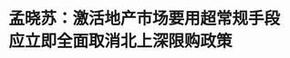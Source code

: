 <!DOCTYPE html>
<html lang="zh-CN">

<head>
    
<title>孟晓苏：激活地产市场要用超常规手段 应立即全面取消北上深限购政策_腾讯新闻</title>
<meta name="keywords" content="房市,孟晓苏,房地产市场,限购政策,北上深,楼市透视镜,限购,保障房">
<meta name="description" content="腾讯房产《楼市透视镜》特约作者｜袁小丽      编辑｜刘鹏      作为上下游产业链最长、容纳就业人数最多的房地产行业，被视作促进内需、提振消费的最大抓手之一。      从最新数据来看，3月份....">
<meta name="author" content="腾讯网">
<meta name="copyright" content="Copyright 1998 - 2025 Tencent. All Rights Reserved">
<meta property="og:type" content="news" />

<meta property="og:title" content="孟晓苏：激活地产市场要用超常规手段 应立即全面取消北上深限购政策_腾讯新闻" />
<meta property="og:description" content="腾讯房产《楼市透视镜》特约作者｜袁小丽      编辑｜刘鹏      作为上下游产业链最长、容纳就业人数最多的房地产行业，被视作促进内需、提振消费的最大抓手之一。      从最新数据来看，3月份...." />
<meta property="og:url" content="https://news.qq.com/rain/a/20250519A01UTE00" />
<meta property="og:image" content="https://inews.gtimg.com/om_ls/OZw9hQ5Hgq9EDjRGB4b-yV31a7X2FM-nGrAOKfx5aYDpcAA_640330/0" />
<meta property="article:author" content="腾讯房产" />
<meta property="article:published_time" content="2025-05-19 08:12:14" />
<meta property="category" content="house" />

<meta name="baidu-site-verification" content="jJeIJ5X7pP" />
    <meta charset="utf-8" />
<meta http-equiv="X-UA-Compatible" content="IE=Edge" />
<meta name="viewport" content="width=device-width, initial-scale=1, shrink-to-fit=no" />
<link rel="dns-prefetch" href="mat1.gtimg.com">
<link rel="dns-prefetch" href="i.news.qq.com">
<link rel="shortcut icon" href="https://mat1.gtimg.com/qqcdn/qqindex2021/favicon.ico">
<script nomodule="true" src="https://mat1.gtimg.com/qqcdn/qqindex2021/common-static/20240515201444/core3-37-1.min.js"></script>
<script>
  try {
    if (!window.IntersectionObserver) {
      var observerScript = document.createElement('script');
      observerScript.src = "https://mat1.gtimg.com/qqcdn/qqindex2021/common-static/20241024141058/intersection-observer-polyfill.js";
      document.head.appendChild(observerScript);
    }
  } catch (error) {}
</script>

<script>
  try {
    if (!Element.prototype.scrollTo) {
      var scrollScript = document.createElement('script');
      scrollScript.src = "https://mat1.gtimg.com/qqcdn/qqindex2021/common-static/20241025153001/scroll-behavior-polyfill.js";
      document.head.appendChild(scrollScript);
    }
  } catch (error) {}
</script>
<script>
  try {
    if ('scrollRestoration' in window.history) {
      window.history.scrollRestoration = 'manual';
    }
    window.isPcClient = Boolean(window.electron) && (
      window.navigator.userAgent.indexOf('pc-client') > 0 ||
      window.navigator.userAgent.indexOf('TencentNews') > 0
    );
  } catch {}
</script>
<script>
  try {
    if (window.isPcClient) {
      var bodyStyle = document.createElement('style');
      bodyStyle.innerText = 'body{ zoom: 0.95 }';
      document.head.appendChild(bodyStyle);
    }
  } catch {}
</script>
<script>
  window.DATA = {"url":"https://view.inews.qq.com/a/20250519A01UTE00","article_id":"20250519A01UTE00","article_type":"0","title":"孟晓苏：激活地产市场要用超常规手段 应立即全面取消北上深限购政策","desc":"腾讯房产《楼市透视镜》特约作者｜袁小丽      编辑｜刘鹏      作为上下游产业链最长、容纳就业人数最多的房地产行业，被视作促进内需、提振消费的最大抓手之一。      从最新数据来看，3月份....","iNewsRecommendLevel":1,"abstract":"腾讯房产《楼市透视镜》特约作者｜袁小丽      编辑｜刘鹏      作为上下游产业链最长、容纳就业人数最多的房地产行业，被视作促进内需、提振消费的最大抓手之一。      从最新数据来看，3月份....","catalog1":"house","ad_channel_sign":"house","introduction":"","media":"腾讯房产","media_id":"5724968","pubtime":"2025-05-19 08:12:14","comment_id":"8412890057","political":0,"cmsId":"20250519A01UTE00","cms_id":"20250519A01UTE00","closeAllAd":0,"closeAllFavorite":false,"originContent":{"directory":{"ai_list":null,"enable":2,"list":null},"text":"\u003cdiv class=\"rich_media_content\"\u003e\u003cp style=\"line-height: 1.6\"\u003e\u003cstrong\u003e腾讯房产《楼市透视镜》特约作者｜袁小丽\u003cbr/\u003e编辑｜刘鹏\u003c/strong\u003e\u003c/p\u003e\u003cp style=\"line-height: 1.6\"\u003e作为上下游产业链最长、容纳就业人数最多的房地产行业，被视作促进内需、提振消费的最大抓手之一。\u003c/p\u003e\u003cp style=\"line-height: 1.6\"\u003e从最新数据来看，3月份房地产市场虽有局部调整迹象，但整体仍在低谷徘徊。全国商品房销售面积与销售额的跌幅虽有所收窄，却依旧未能摆脱下行通道。房价方面，尽管房价上涨城市有所增加，但大部分城市房价仍在持续探底，不同城市房价分化加剧。\u003c/p\u003e\u003cp style=\"line-height: 1.6\"\u003e在此背景下，房地产市场未来走向何方？又该如何破局？房价未来走势如何？普通家庭又该如何应对房价下跌带来的资产缩水问题？围绕这一系列话题，原国家房改课题组组长、中房集团原董事长孟晓苏近期在腾讯房产《楼市透视镜》栏目对话时指出，\u003cstrong\u003e房地产目前尚未完全回暖，要激活房地产市场，需要使用超常规手段：首先应立即全面取消北上深限购政策，其次应大规模建设保障房，填补市场缺口，盘活市场有效需求。\u003c/strong\u003e\u003c/p\u003e\u003cp style=\"line-height: 1.6\"\u003e谈及未来房价走势，孟晓苏表示，我国\u003cstrong\u003e房地产行业仍存在巨大发展潜力与空间，虽然近期房价呈现下跌态势，但从全球范围和长期视角来看，房价总体呈现上涨趋势。\u003c/strong\u003e\u003c/p\u003e\u003cp style=\"line-height: 1.6\"\u003e孟晓苏是中国房地产市场化改革的核心推动者与实践者，作为原国家房改课题组组长主导设计了1998年住房商品化改革方案，提出“住房是经济新增长点”理论并推动房地产成为国民经济支柱产业，是“保障房+商品房”双轨制理论的首倡者，被媒体誉为“中国房地产之父”。他提出通过十年建设1亿保障房填补刚性住房缺口，主张优先收购低价商办房改造为保障房破解高空置率与住房短缺并存的困局。他反对用限购限贷等行政干预楼市，呼吁北上深应全面取消限购性政策，基于美日经验提出中国房地产仍处于发展早期，短期房价承压但长期看涨。\u003c/p\u003e\u003cp style=\"line-height: 1.6\"\u003e\u003c!--IMG_0--\u003e\u003cbr/\u003e\u003cbr/\u003e以下是孟晓苏与腾讯房产《楼市透视镜》栏目对话详细内容：\u003cbr/\u003e\u003cbr/\u003e\u003cstrong\u003e谈房地产市场现状：\u003c/strong\u003e\u003c/p\u003e\u003cp style=\"line-height: 1.6\"\u003e\u003cstrong\u003e2025年一季度数据显示，房地产市场各项指标延续下滑，房价下跌导致居民资产严重受损，居民为避险增加储蓄减少消费，同时，房地产行业低迷也引发广泛就业危机。\u003c/strong\u003e\u003c/p\u003e\u003cp style=\"line-height: 1.6\"\u003e\u003cstrong\u003e孟晓苏：\u003c/strong\u003e从2025年1-3月份的数据来看，房地产市场仍未回暖，各项指标延续下滑态势。开发投资同比下降了9.9%，在连续下滑基础上进一步走低；商品房销售额与销售面积虽降幅收窄，但这是在过去3年深度下跌后持续下行。值得关注的是，跌幅收窄虽释放微弱积极信号，但下行趋势仍未扭转。\u003c/p\u003e\u003cp style=\"line-height: 1.6\"\u003e更令人担忧的是房价的剧烈波动。当前房价较峰值已下跌30%，这直接导致老百姓房屋资产大幅缩水。按照房屋的总价值量估算，全国房产总价值蒸发高达120万亿元，这一数字相当于我国前几年一年GDP总量。对比2008年美国次贷危机，彼时美国房产蒸发价值约11万亿美元，而我国当前房产缩水规模按汇率折算达16.5万亿美元，超出美国当年水平50%。 \u003c/p\u003e\u003cp style=\"line-height: 1.6\"\u003e房产价值的剧烈缩水，显著影响了老百姓的消费预期与行为。为规避家庭资产风险，老百姓选择将大量资金存入银行，过去3年居民存款累计增加48.8万亿元。然而，120万亿元的房产缩水规模，相当于存款增量的2.5倍，这也导致老百姓普遍感到 “越存钱越缺钱”—— 即便存款增加，家庭总资产仍因房产贬值而缩水。 \u003c/p\u003e\u003cp style=\"line-height: 1.6\"\u003e房地产行业的低迷还引发了广泛的就业危机。作为国民经济支柱产业，房地产与建筑业直接关联180余个上下游产业，涵盖建筑施工、建材生产、家居家电及服务业等领域，吸纳了大量蓝领就业群体。随着项目缩减、工地停工，众多建筑公司裁撤项目部，大量农民工首当其冲面临失业困境，整个产业链上的从业者均受到冲击。 \u003c/p\u003e\u003cp style=\"line-height: 1.6\"\u003e曾有观点认为房价下降将惠及低收入群体，但现实情况恰恰相反。当前，低收入群体不仅未因房价下跌而获得购房机会，反而因行业萎缩失去收入来源；已购房群体则面临按揭还款压力，\u003c!--SECURE_LINK_BEGIN_0--\u003e法拍房\u003c!--SECURE_LINK_END_0--\u003e数量持续攀升，若不及时遏制，将严重损害数百万家庭的切身利益。\u003c/p\u003e\u003cp style=\"line-height: 1.6\"\u003e\u003cstrong\u003e谈用如何激活房地产市场：\u003c/strong\u003e\u003c/p\u003e\u003cp style=\"line-height: 1.6\"\u003e\u003cstrong\u003e应立即全面取消北上深限购政策，大规模建设保障房，填补市场缺口\u003c/strong\u003e\u003c/p\u003e\u003cp style=\"line-height: 1.6\"\u003e\u003cstrong\u003e孟晓苏：\u003c/strong\u003e美国经济崛起的经验表明，内需驱动才是大国发展的核心动能。而中国作为14.1亿人口大国，消费能力仅为美国的37%，储蓄率高达45%，即挣100元，45元就被存了起来，尤其在楼市持续下行、居民对未来预期悲观的形势下，消费意愿进一步抑制。\u003c/p\u003e\u003cp style=\"line-height: 1.6\"\u003e这种情况下，不启动房地产是不行的。早在2020年，中央就提出构建以国内大循环为主体、国内国际双循环相互促进的新发展格局，但2021年后房地产调控政策转向，提出了房地产是“灰犀牛”，提出了加快加大限购和限贷的力度，甚至提出了“三条红线”，对那些开发贷款多的企业进行“上楼撤梯”，叠加过去一段时间忽视房屋的金融价值、很多专家呼吁房价要下降等舆论压力，导致房地产业陷入低迷。\u003c/p\u003e\u003cp style=\"line-height: 1.6\"\u003e回顾政策路径，自2020年提出构建新发展格局、强化内循环战略以来，后续部分房地产调控政策却意外形成内循环发展的阻碍。在当前外需面临美国贸易施压、内需消费动能不足的双重压力下，亟需系统性梳理政策得失，把握政策调整的关键窗口期。\u003c/p\u003e\u003cp style=\"line-height: 1.6\"\u003e从发展历程看，中国凭借 \u0026#34;出口 + 内需\u0026#34; 模式跃升为世界第二大经济体，成为世界第一制造大国。面向未来迈向全球经济首位的目标，不能只靠出口，更需要通过内需，加快形成发展新格局，通过释放国内市场潜力，形成国内国际双循环相互促进的良性发展态势 。\u003c/p\u003e\u003cp style=\"line-height: 1.6\"\u003e\u003cstrong\u003e首先，北上深需要彻底取消限购，这是一个小的方向。\u003c/strong\u003e尽管现在大部分城市的限购性政策已经取消，但是还有三个“堡垒”北上深，还在固守，其背后存在人口总量控制的顾虑。我认为这个问题不用担心，从人口流动的本质规律分析，城市住房市场的供需变动遵循动态平衡原则：如果有一个新家庭买房入住，必然有另一个原有家庭卖房走人，进进出出，人数总量是恒定的。如果进来买房的这个新家庭是第二套房或第三套房，他们可能不住在这儿，这样还会减少这个城市的城区人口。\u003c/p\u003e\u003cp style=\"line-height: 1.6\"\u003e限购和限售政策应当用于保障房领域——通过明确申购资格标准，设置交易限制年限，确保保障性住房资源真正服务于住房困难群体。同时，政府需强化保障房后续管理投入，不能让低收入群体承担太多的物业费和社会服务成本，凸显保障房体系的社会福利属性。从政策逻辑看，保障房建设与管理应遵循计划经济为主导的模式，而过往因保障房体系建设滞后，误将保障性住房政策用于整个商品房，才出现了限售、限购、限贷等限制性措施。\u003c/p\u003e\u003cp style=\"line-height: 1.6\"\u003e第二，\u003cstrong\u003e在房地产市场结构性矛盾的化解中，需厘清存量房积压与新开工锐减的主次关系。\u003c/strong\u003e统计局数据显示，2025年3月全国待售商品房面积为7.9亿平方米，其中住宅是4.2亿平方米，另外3.7亿平方米是商业办公楼。从市场健康运行的角度看，5亿左右平方米的存量商品房是合理的，如同超市货架上的商品储备，保障消费者的选择空间与现房销售需求。当前待售面积超出合理库存2.9亿平方米，约290万套房，且其中还包括了商办房屋。相较于2015年楼市去库存时期的7.2亿平方米总量（住宅面积是4.5亿平方米），虽面积有所增加，但住宅存量实际减少3000万平方米。2015年中央启动去库存，仅用一年时间就完成了目标，可见当前存量问题通过保障房归集政策，完全具备快速化解的可行性。\u003c!--MID_AD_0--\u003e\u003c!--EOP_0--\u003e\u003c/p\u003e\u003c!--MID_ARTICLE_AD_0--\u003e\u003c!--PARAGRAPH_0--\u003e\u003cp style=\"line-height: 1.6\"\u003e相较于存量压力，房地产行业更严峻的挑战在于投资与新开工规模的断崖式下滑。统计局数据显示，当前房地产投资较2021年减少5万亿元，新房开工面积从峰值22亿平方米骤降至7.4亿平方米，降幅高达15亿平方米，直接导致建筑施工等相关行业大量劳动力失业。在此背景下，机械推进 “保交楼” 可能加剧库存积压，需结合市场实际需求灵活施策。\u003c/p\u003e\u003cp style=\"line-height: 1.6\"\u003e\u003cstrong\u003e破局的关键在于激活保障房建设。\u003c/strong\u003e中央已连续三年强调加快保障性住房建设，这一战略部署精准对接了3亿城市常住人口（含新市民及留守儿童）的住房刚需。若将1亿套保障房建设目标分解至 “十五五”“十六五” 十年实施，每年需完成1000万套建设任务，对应5万亿元投资与12亿平方米新开工面积，恰好能填补当前房地产投资缺口，并有效带动上下游180余个产业发展。保障房建设成本仅为大城市商品房的1/3，配合金融支持政策，既能解决低收入群体住房难题，又能盘活房地产市场的有效需求。\u003c/p\u003e\u003cp style=\"line-height: 1.6\"\u003e在资金投向选择上，对比收购存量商品房与新建保障房两种路径，后者具备显著优势。商品房因包含高地价因素，收购成本是保障房建设的3-4 倍，且无法形成产业带动效应；而新建保障房不仅能直接创造就业岗位、促进经济循环，还能增加税收收入，实现 “稳增长、惠民生” 的多重政策目标。因此，政府资源应聚焦保障房建设，将有限财政资金用于解决中低收入群体住房困难，而非用于收购市场存量商品房。\u003c/p\u003e\u003cp style=\"line-height: 1.6\"\u003e长远来看，十年内将保障房占比从不足15%提升至25%，既能优化住房供应结构，也为后续城市更新奠定坚实基础。\u003c/p\u003e\u003cp style=\"line-height: 1.6\"\u003e\u003cstrong\u003e谈保障房建设的实施路径：\u003c/strong\u003e\u003c/p\u003e\u003cp style=\"line-height: 1.6\"\u003e\u003cstrong\u003e一是通过土地划拨免除土地出让金和基础设施费用，新建配售型保障房；二是优先改造存量闲置商办房为保障房\u003c/strong\u003e\u003c/p\u003e\u003cp style=\"line-height: 1.6\"\u003e\u003cstrong\u003e孟晓苏：\u003c/strong\u003e国务院相关文件已明确保障房定价机制：通过土地划拨免除出让金，并由政府承担城市基础设施建设费用，成本仅保留拆迁及建筑相关支出。经测算，大城市保障房售价约为同地段商品房的1/3，中等城市不超过1/2，形成显著价格优势。\u003c/p\u003e\u003cp style=\"line-height: 1.6\"\u003e尽管如此，对于新市民及年轻群体而言，他们真要购买保障房，也需要倾其全部身家，掏空“6个钱包”，还需要通过银行贷款，当几年房奴。但几年之后，当保障房可以进入市场交易时，相较于商品房，它就具备了两倍的潜在增值空间，这一经济激励将显著提升其市场吸引力。\u003c/p\u003e\u003cp style=\"line-height: 1.6\"\u003e还有“以租代购”模式，“以租代购” 可借鉴房改历史经验，将承租人已支付租金折抵购房款，既符合公平原则，也契合政府保障民生的职能定位。在此过程中，需发挥银行低息贷款支持，并通过资产证券化（REITs）拓宽融资渠道。目前 REITs 在保障房领域的应用规模尚小，亟待进一步发展。\u003c/p\u003e\u003cp style=\"line-height: 1.6\"\u003e所以，相较于租赁型保障房对地方财政的长期压力，配售型保障房凭借预售回款、税收返还等机制，资金周转效率更高。政府若能以土地及少量财政资金为杠杆，撬动银行信贷及社会资本，即可实现保障房建设的良性循环。\u003c/p\u003e\u003cp style=\"line-height: 1.6\"\u003e以每年5万亿元保障房投资规模为例，中央财政只需投入5000亿元，地方政府配套再投入5000亿，可以是土地，这就是1万亿，再通过银行贷4万亿，可形成完整的资金链条。这一模式曾由国有企业中房集团成功实践，在全国230多个大中城市推动住房建设，占全国总量的20%。当前商品房市场遇冷，地方政府应转变思路，将闲置土地用于保障房建设，既能盘活资源、增加税收，更能切实履行服务群众的职责。\u003c/p\u003e\u003cp style=\"line-height: 1.6\"\u003e如果按照此路径实施建设保障房，资金是不缺的。近期有专家提出用10万亿拉动中国经济，我觉得此观点是有道理的。当前我国经济总量已达130余万亿元，10万亿元的投资计划具备合理性与可行性。相较于还款周期漫长、债务压力巨大的传统基建项目，保障房建设作为“民生基础设施”，兼具社会效益与经济效益：既能优化住房供应结构，将保障房占比从不足15%逐步提升至合理水平，又能平衡不同收入群体的利益诉求，获得社会各界广泛认同。从社会发展的视角看，为低收入群体提供保障性住房，本质上是现代文明中公共产品供给的重要体现，应将保障房建设纳入国民经济发展的核心战略，作为拉动内需、改善民生的关键抓手。\u003c!--MID_AD_1--\u003e\u003c!--EOP_1--\u003e\u003c/p\u003e\u003c!--MID_ARTICLE_AD_1--\u003e\u003c!--PARAGRAPH_1--\u003e\u003cp style=\"line-height: 1.6\"\u003e除了新建保障房，还有将商品房收储转为保障房，但该政策实践具有双面性，关键在于精准施策。当前7.9亿平方米的待售商品房中，近4亿平方米为商办用房，商办房不含高地价，具备显著的改造潜力。以北京、上海等一线城市为例，商办用地价格仅为商品住宅用地的1/3，房价水平同样较低 —— 北京房价高位时，商品住宅均价达6万元/平方米，而商办房均价仅约2万元/平方米。因此，在落实中央关于收购商品房转为保障房的政策时，应避免将目光局限于商品住宅，商办房也是商品房，收购商办房改造成保障性住房是可行的。\u003c/p\u003e\u003cp style=\"line-height: 1.6\"\u003e以北京为例，当前北京大街上，包括郊区也有很多商业楼、写字楼这种商办房，为“商改住”提供了现实基础。商办房改住宅好不好改？太好改了，现在全世界都在改，著名的纽约特朗普大厦，就是当年的商改住宅。“商改住”的房子本身价格低，如果再当做住房卖给普通家庭，不仅能以较低成本满足普通家庭的住房需求，还可有效盘活存量资产。但是商办楼产权是40年，若是通过“商改住”作为保障房出售时，那就需要政府将其产权年限提高到70年。\u003c/p\u003e\u003cp style=\"line-height: 1.6\"\u003e当下特别要警惕一些专家提出的“压价收购商品房”主张。此类观点试图以低于市场公允价值的收购策略，拉低整个社会的房价预期，其本质是通过边际效应理论来压抑现在已经很低迷的房价。这种做法不仅将直接导致存量房产持有者资产价值持续缩水，更可能在市场信心本就脆弱的背景下，进一步打压房价，对于中央提出的“稳房价、稳预期”和房地产“止跌回稳”将是很大的打压，妨碍了整个房地产市场止跌回稳的战略目标。\u003c/p\u003e\u003cp style=\"line-height: 1.6\"\u003e\u003cstrong\u003e谈房地产未来发展空间：\u003c/strong\u003e\u003c/p\u003e\u003cp style=\"line-height: 1.6\"\u003e\u003cstrong\u003e从住宅发展现状与国际经验对比来看，中国房地产行业仍存在巨大发展潜力与空间\u003c/strong\u003e\u003c/p\u003e\u003cp style=\"line-height: 1.6\"\u003e\u003cstrong\u003e\u003c!--SECURE_LINK_BEGIN_1--\u003e孟晓苏\u003c!--SECURE_LINK_END_1--\u003e：其一，城镇户籍居民住宅质量存在提升空间\u003c/strong\u003e。根据主管部门数据，当前我国城镇居民人均住宅建筑面积为41.8平方米，但该数据包含公摊面积，若换算为使用面积，实际人均不足30平方米。这与欧洲国家普遍采用使用面积计算的标准相比，存在显著差距，反映出我国住宅在居住空间的实际利用效率上仍有提升余地。\u003c/p\u003e\u003cp style=\"line-height: 1.6\"\u003e\u003cstrong\u003e其二，新市民群体住房需求亟待释放\u003c/strong\u003e。大量新市民在就业城市仍面临住房短缺问题，多以租房或借住等不稳定方式解决居住需求，这一庞大群体的刚性住房需求尚未得到有效满足，构成房地产市场的潜在增长空间。\u003c/p\u003e\u003cp style=\"line-height: 1.6\"\u003e\u003cstrong\u003e其三，与国际成熟市场相比，我国房地产业发展周期仍处于早期阶段\u003c/strong\u003e。美国房地产历经249年发展，在2008年次贷危机后于2012年重启增长，至今已保持13年的繁荣态势。尽管其新房增量有限，主要依托存量房交易及拆旧建新等衍生活动，仍稳居美国第二大产业。日本房地产虽经历30年低迷期，但自7年前复苏以来，房价年均涨幅达5%，有力带动经济增长，日经指数屡创新高，提振国民经济信心。这些案例表明，房地产业在成熟经济体中仍具备强劲的经济拉动能力与持续发展韧性。\u003c/p\u003e\u003cp style=\"line-height: 1.6\"\u003e马克思与恩格斯曾指出，衣食住行作为人类生存的基本需求，是开展一切社会经济活动的前提。基于此，无论是当前我国保障房建设缺口带来的现实需求，还是从长远发展视角看，未来数百年间，房地产业都将持续通过存量更新、居住品质升级等方式，成为拉动中国经济增长的重要引擎，展现出与发达国家相似的产业生命力与经济支撑作用。\u003c/p\u003e\u003cp style=\"line-height: 1.6\"\u003e\u003cstrong\u003e谈对目前房地产市场的担忧：\u003c/strong\u003e\u003c/p\u003e\u003cp style=\"line-height: 1.6\"\u003e\u003cstrong\u003e一是需警惕法拍房激增对房价形成冲击；二是地方政府需纠正政策执行偏差\u003c/strong\u003e\u003c/p\u003e\u003cp style=\"line-height: 1.6\"\u003e\u003cstrong\u003e孟晓苏\u003c/strong\u003e：当前房地产市场数据让人担忧：房地产行业低迷已持续3年多，今年1-3月仍未见起色，房价更是经历连续两年深度下降且跌势未止。根据最新数据，今年开年以来，各城市房价又进一步下探，实际跌幅或远超此前预估的30%，居民房产资产缩水规模极有可能突破120万亿元。尽管部分媒体与专家对市场企稳迹象持乐观态度，但客观而言，实现“稳房价、稳预期”的目标依然任重道远。\u003c/p\u003e\u003cp style=\"line-height: 1.6\"\u003e在阻碍市场止跌回稳的因素中，两类机构性行为值得高度警惕。\u003c/p\u003e\u003cp style=\"line-height: 1.6\"\u003e其一，法拍房激增对房价形成强烈冲击，法拍房拉低了二手房价格，又影响到了一手房。有一段时间，受经济下行影响，大量购房者因失业等原因丧失还款能力，银行加速处置抵押物、法院强制执行，导致法拍房数量短期内大幅攀升。法拍房起拍价通常为市场价的70%，实际成交价更是普遍腰斩，这种超低价交易通过 \u0026#34;边际价格理论\u0026#34; 产生连锁反应 —— 单个法拍房成交价直接对周边300米范围内房价形成打压，若区域内法拍房占比超过15%，周边区域的房价都需要重新评估。尽管近期相关部门已采取措施遏制法拍房快速增长，但尚未从根源上解决其对市场价格体系的破坏性影响。\u003c/p\u003e\u003cp style=\"line-height: 1.6\"\u003e另一个让我担心的问题是地方政府对财政资金收购商品房的政策执行存在偏差。若财政资金用于收购商办用房改造为保障房，符合政策初衷；但部分地区将目标瞄准商品住宅，甚至采取压价收购策略（如以市场价60%强制收购），导致市场交易陷入僵局。央行原计划提供的3000亿元再贷款支持，到现在使用不足300亿元，折射出这种行政干预与市场价值的严重背离。一旦此类低价收购行为形成示范效应，将通过 \u0026#34;边际价格\u0026#34; 机制进一步拉低周边房价，其破坏力远超银行主导的法拍房交易。相比之下，财政资金应更多引导社会资本参与收储，避免直接干预市场定价，防止因政策执行失当加剧市场波动。\u003c!--MID_AD_2--\u003e\u003c!--EOP_2--\u003e\u003c/p\u003e\u003c!--MID_ARTICLE_AD_2--\u003e\u003c!--PARAGRAPH_2--\u003e\u003cp style=\"line-height: 1.6\"\u003e\u003cstrong\u003e谈建设好房子：\u003c/strong\u003e\u003c/p\u003e\u003cp style=\"line-height: 1.6\"\u003e\u003cstrong\u003e全力打造 “好房子”，保障房建设不容忽视\u003c/strong\u003e\u003c/p\u003e\u003cp style=\"line-height: 1.6\"\u003e\u003cstrong\u003e孟晓苏：\u003c/strong\u003e我国对于住房品质的要求和规定，早在二三十年前就做了。此次住建部发布的这套新标准，我觉得很受鼓舞，其在原来标准基础上又提高了标准：不仅提高了层高，对隔音性能要求更严了，还围绕智能化、安全性、适用性以及绿色节能等方面构建了完整的规范体系。这一演进充分体现了社会需求的升级与行业发展的进步，契合了满足人民群众日益增长的美好生活需要这一核心目标，也标志着我国住房建设迈向更高质量发展阶段。\u003c/p\u003e\u003cp style=\"line-height: 1.6\"\u003e回顾上世纪八九十年代的保障房建设，彼时提出的 \u0026#34;价格不高，质量高；面积不大，功能全\u0026#34; 建设标准，为保障性住房发展奠定了重要基础。所以，我认为在新的标准面前，无论是商品房开发还是保障房建设，均应严格对标新标准，全力打造 \u0026#34;好房子\u0026#34;。这既需要市场主体与建设者积极响应，更呼唤一批有志之士主动投身保障房建设。保障房虽以小户型为主，但应在功能配置上做到齐全完备，在建设品质上对标甚至超越商品房标准，同时注重配套设施的完善。大量高品质保障房的供给，不仅能有效满足民生需求，更将如同商品房一般，强力带动上下游 180 多个产业协同发展，从家居、家电到装修装饰等全链条形成产业联动效应，为经济增长注入强劲动力。\u003c!--MID_AD_3--\u003e\u003c!--EOP_3--\u003e\u003c/p\u003e\u003c!--MID_ARTICLE_AD_3--\u003e\u003c!--PARAGRAPH_3--\u003e\u003cp style=\"line-height: 1.6\"\u003e至于人们担忧提高房屋品质，会不会增加保障房的建设成本的问题，我认为，保障房因土地划拨免除出让金，成本结构具备天然优势。在大城市，土地出让金往往占据房价的50%-60%，可将这部分节省资金投入到“好房子”建设上。在房屋建设过程中，保障房不是开发商投资，是由政府投资，由社会融资支持，最终由老百姓出钱购买，然后再转成银行贷款对老百姓的支持，这些建成的好房子完全是由市场支撑的。\u003c/p\u003e\u003cp style=\"line-height: 1.6\"\u003e对开发企业而言，将商品房建设标准对标“好房子”不仅不会引发争议，反而有助于提升产品竞争力，促进销售去化。从长远规划来看，房地产市场亟需进行结构性调整：应当扩大保障房在开发总量中的占比，适度压缩改善型商品房规模。当前每年近18亿平方米的商品房开发体量明显偏高，未来需向保障房建设倾斜。\u003c/p\u003e\u003cp style=\"line-height: 1.6\"\u003e\u003cstrong\u003e谈年轻人不买房问题：\u003c/strong\u003e\u003c/p\u003e\u003cp style=\"line-height: 1.6\"\u003e\u003cstrong\u003e年轻人应依靠保障房解决住房需求，“以租代买”是解决年轻人住房问题的理想模式\u003c/strong\u003e\u003c/p\u003e\u003cp style=\"line-height: 1.6\"\u003e\u003cstrong\u003e孟晓苏：\u003c/strong\u003e年轻人刚刚踏入社会，正处于努力打拼的起步阶段，收入普遍不高，购买高价商品房对他们而言，无疑是沉重的经济负担，超出了他们的能力范围。实际上，年轻人应当是保障房的主要受益群体。保障房中有专门面向新家庭的需求，可现实情况是，保障房的建设进度滞后，未能满足需求。\u003c/p\u003e\u003cp style=\"line-height: 1.6\"\u003e当下，社会舆论过度聚焦存量房问题，却对保障房的增量建设关注甚少，仿佛保障房建设无关紧要。人们琢磨如何处理好存量房，可这些存量房往往是为经济条件较好的家庭准备的，并非普通家庭能够企及。住房“双轨制”的理念，即保障性住房与商品房并行的住房体系，本应深入人心，但至今仍未被大众广泛理解和接受。\u003c/p\u003e\u003cp style=\"line-height: 1.6\"\u003e在解决年轻人住房问题上，我认为“以租代买”是一种极为理想的模式。对于初入社会、经济基础较为薄弱的年轻人而言，租房是满足当下居住需求的必要选择。真正意义上的“以租代买”，是指未来购房保障房时，所支付的租金能够抵扣房价，并且过往的全部租金都应计算在内。需要强调的是，实现这一模式的关键前提是，年轻人所租赁的必须是政府提供的保障房，而非农民的小产权房。只有依托政府保障房体系，才能为“以租代买”提供坚实的制度保障和规范的操作流程，切实保障年轻人的权益，让他们“以租代买”的目标得以顺利实现。从长远来看，保障房在解决年轻人住房问题上具有不可替代的重要作用，实现“住有所居”目标的关键一环。\u003c!--MID_AD_4--\u003e\u003c!--EOP_4--\u003e\u003c/p\u003e\u003c!--MID_ARTICLE_AD_4--\u003e\u003c!--PARAGRAPH_4--\u003e\u003cp style=\"line-height: 1.6\"\u003e\u003cstrong\u003e谈未来房价走势：短期下降，长期看涨\u003c/strong\u003e\u003c/p\u003e\u003cp style=\"line-height: 1.6\"\u003e孟晓苏：近期房价仍会延续下降态势。根据3月份的房价数据，下行趋势明显，所以我并不认同毫无根据的预测房价会上涨。但从全球范围和长期视角来看，房价总体呈现上涨趋势。就我国而言，历史上房价下跌的时期并不多，近期的下跌只是阶段性现象。如今，地价持续坚挺，很多地方涌现出了“地王”，出现了类似国外 “面粉贵过面包” 的价格倒挂情况。回顾我国房地产市场发展历程，以往出现此类现象，常常是房地产市场复苏的序幕。\u003c/p\u003e\u003cp style=\"line-height: 1.6\"\u003e房地产市场能否实现复苏，关键在于保障房能不能大量推出，让房地产能够度过这一劫。保障房投资也是房地产，加大保障房的投入，不仅能够提升房地产投资总量，还能带动施工等相关产业恢复生机，帮助房地产市场走出困境。\u003c/p\u003e\u003cp style=\"line-height: 1.6\"\u003e因此，我认为房价短期会下降，长期会上涨。至于房价何时开始上涨，这取决于财政政策的调整。只有当财政资金摒弃低价收储等打压房价的举措并逐步退出干预时，我们才能够进一步探讨房价上涨的可能性。\u003c/p\u003e\u003cp style=\"line-height: 1.6\"\u003e\u003cstrong\u003e谈普通家庭如何应对资产缩水：\u003c/strong\u003e\u003cbr/\u003e\u003cstrong\u003e理性看待资产缩水，普通家庭无需恐慌抛售房产\u003c/strong\u003e\u003c/p\u003e\u003cp style=\"line-height: 1.6\"\u003e孟晓苏：当前房地产市场中，资产缩水只是暂时的，这就好比股票下跌时，很多人急于卖出，却往往忽略了市场规律，此时并非最佳卖出时机。房屋对于老百姓而言，更多是满足居住需求的长期资产。房价下跌会对老百姓造成较大损失，但只要不选择出售，这种损失就尚未实际发生。所以，面对楼市波动，大家不应盲目跟风、追涨杀跌，否则很可能遭受损失。\u003c/p\u003e\u003cp style=\"line-height: 1.6\"\u003e要让老百姓能够安心继续持有房屋，银行在其中起着关键作用。对于那些尚未还清住房抵押贷款的购房者，银行不应轻易将他们的房子进行法拍，而是应该给予两三年的缓冲期，允许他们继续按时支付利息，延长还款期限。而对于失业下岗、收入锐减的人群，银行甚至可以考虑暂时免除他们的利息，同样给予两三年的缓期，这对于缓解他们的经济压力、稳定生活有着重要意义。\u003c/p\u003e\u003cp style=\"line-height: 1.6\"\u003e在楼市低迷的当下，银行要与居民携手共度难关。银行不能仅仅从自身利益出发，而应顾全国家经济平稳发展的大局，以更加灵活、人性化的政策助力房地产市场和居民生活恢复稳定。\u003c/p\u003e\u003cdiv powered-by=\"qqnews_ex-editor\"\u003e\u003c/div\u003e\u003cstyle\u003e.rich_media_content{--news-tabel-th-night-color: #444444;--news-font-day-color: #333;--news-font-night-color: #d9d9d9;--news-bottom-distance: 22px}.rich_media_content p:not([data-exeditor-arbitrary-box=image-box]){letter-spacing:.5px;line-height:30px;margin-bottom:var(--news-bottom-distance);word-wrap:break-word}.rich_media_content{color:var(--news-font-day-color);font-size:18px}@media(prefers-color-scheme:dark){body:not([data-weui-theme=light]):not([dark-mode-disable=true]) .rich_media_content p:not([data-exeditor-arbitrary-box=image-box]){letter-spacing:.5px;line-height:30px;margin-bottom:var(--news-bottom-distance);word-wrap:break-word}body:not([data-weui-theme=light]):not([dark-mode-disable=true]) .rich_media_content{color:var(--news-font-night-color)}}.data_color_scheme_dark .rich_media_content p:not([data-exeditor-arbitrary-box=image-box]){letter-spacing:.5px;line-height:30px;margin-bottom:var(--news-bottom-distance);word-wrap:break-word}.data_color_scheme_dark .rich_media_content{color:var(--news-font-night-color)}.data_color_scheme_dark .rich_media_content{font-size:18px}.rich_media_content p[data-exeditor-arbitrary-box=image-box]{margin-bottom:11px}.rich_media_content\u003ediv:not(.qnt-video),.rich_media_content\u003esection{margin-bottom:var(--news-bottom-distance)}.rich_media_content hr{margin-bottom:var(--news-bottom-distance)}.rich_media_content .link_list{margin:0;margin-top:20px;min-height:0!important}.rich_media_content blockquote{background:#f9f9f9;border-left:6px solid #ccc;margin:1.5em 10px;padding:.5em 10px}.rich_media_content blockquote p{margin-bottom:0!important}.data_color_scheme_dark .rich_media_content blockquote{background:#323232}@media(prefers-color-scheme:dark){body:not([data-weui-theme=light]):not([dark-mode-disable=true]) .rich_media_content blockquote{background:#323232}}.rich_media_content ol[data-ex-list]{--ol-start: 1;--ol-list-style-type: decimal;list-style-type:none;counter-reset:olCounter calc(var(--ol-start,1) - 1);position:relative}.rich_media_content ol[data-ex-list]\u003eli\u003e:first-child::before{content:counter(olCounter,var(--ol-list-style-type)) '. ';counter-increment:olCounter;font-variant-numeric:tabular-nums;display:inline-block}.rich_media_content ul[data-ex-list]{--ul-list-style-type: circle;list-style-type:none;position:relative}.rich_media_content ul[data-ex-list].nonUnicode-list-style-type\u003eli\u003e:first-child::before{content:var(--ul-list-style-type) ' ';font-variant-numeric:tabular-nums;display:inline-block;transform:scale(0.5)}.rich_media_content ul[data-ex-list].unicode-list-style-type\u003eli\u003e:first-child::before{content:var(--ul-list-style-type) ' ';font-variant-numeric:tabular-nums;display:inline-block;transform:scale(0.8)}.rich_media_content ol:not([data-ex-list]){padding-left:revert}.rich_media_content ul:not([data-ex-list]){padding-left:revert}.rich_media_content table{display:table;border-collapse:collapse;margin-bottom:var(--news-bottom-distance)}.rich_media_content table th,.rich_media_content table td{word-wrap:break-word;border:1px solid #ddd;white-space:nowrap;padding:2px 5px}.rich_media_content table th{font-weight:700;background-color:#f0f0f0;text-align:left}.rich_media_content table p{margin-bottom:0!important}.data_color_scheme_dark .rich_media_content table th{background:var(--news-tabel-th-night-color)}@media(prefers-color-scheme:dark){body:not([data-weui-theme=light]):not([dark-mode-disable=true]) .rich_media_content table th{background:var(--news-tabel-th-night-color)}}.rich_media_content .qqnews_image_desc,.rich_media_content p[type=om-image-desc]{line-height:20px!important;text-align:center!important;font-size:14px!important;color:#666!important}.rich_media_content div[data-exeditor-arbitrary-box=wrap]:not([data-exeditor-arbitrary-box-special-style]){max-width:100%}.rich_media_content .qqnews-content{--wmfont: 0;--wmcolor: transparent;font-size:var(--wmfont);color:var(--wmcolor);line-height:var(--wmfont)!important;margin-bottom:var(--wmfont)!important}.rich_media_content .qqnews_sign_emphasis{background:#f7f7f7}.rich_media_content .qqnews_sign_emphasis ol{word-wrap:break-word;border:none;color:#5c5c5c;line-height:28px;list-style:none;margin:14px 0 6px;padding:16px 15px 4px}.rich_media_content .qqnews_sign_emphasis p{margin-bottom:12px!important}.rich_media_content .qqnews_sign_emphasis ol\u003eli\u003ep{padding-left:30px}.rich_media_content .qqnews_sign_emphasis ol\u003eli{list-style:none}.rich_media_content .qqnews_sign_emphasis ol\u003eli\u003ep:first-child::before{margin-left:-30px;content:counter(olCounter,decimal) ''!important;counter-increment:olCounter!important;font-variant-numeric:tabular-nums!important;background:#37f;border-radius:2px;color:#fff;font-size:15px;font-style:normal;text-align:center;line-height:18px;width:18px;height:18px;margin-right:12px;position:relative;top:-1px}.data_color_scheme_dark .rich_media_content .qqnews_sign_emphasis{background:#262626}.data_color_scheme_dark .rich_media_content .qqnews_sign_emphasis ol\u003eli\u003ep{color:#a9a9a9}@media(prefers-color-scheme:dark){body:not([data-weui-theme=light]):not([dark-mode-disable=true]) .rich_media_content .qqnews_sign_emphasis{background:#262626}body:not([data-weui-theme=light]):not([dark-mode-disable=true]) .rich_media_content .qqnews_sign_emphasis ol\u003eli\u003ep{color:#a9a9a9}}.rich_media_content h1,.rich_media_content h2,.rich_media_content h3,.rich_media_content h4,.rich_media_content h5,.rich_media_content h6{margin-bottom:var(--news-bottom-distance);font-weight:700}.rich_media_content h1{font-size:20px}.rich_media_content h2,.rich_media_content h3{font-size:19px}.rich_media_content h4,.rich_media_content h5,.rich_media_content h6{font-size:18px}.rich_media_content li:empty{display:none}.rich_media_content ul,.rich_media_content ol{margin-bottom:var(--news-bottom-distance)}.rich_media_content div\u003ep:only-child{margin-bottom:0!important}.rich_media_content .cms-cke-widget-title-wrap p{margin-bottom:0!important}\u003c/style\u003e\u003c/div\u003e","version":"v2"},"originAttribute":{"IMG_0":{"bigOrigUrl":"https://inews.gtimg.com/news_bt/O6-5L6MsvUEcJaG_9XBOBC93qGYH5XI-ttq_Y_8h5zJN8AA/0","compressUrl":"https://inews.gtimg.com/news_bt/O6-5L6MsvUEcJaG_9XBOBC93qGYH5XI-ttq_Y_8h5zJN8AA/641","desc":"","fullPic":"1","height":210,"imgurl0":"https://inews.gtimg.com/news_bt/O6-5L6MsvUEcJaG_9XBOBC93qGYH5XI-ttq_Y_8h5zJN8AA/0","imgurl1000":"https://inews.gtimg.com/news_bt/O6-5L6MsvUEcJaG_9XBOBC93qGYH5XI-ttq_Y_8h5zJN8AA/1000","islong":0,"origUrl":"https://inews.gtimg.com/news_bt/O6-5L6MsvUEcJaG_9XBOBC93qGYH5XI-ttq_Y_8h5zJN8AA/641","size":738,"style":"display: inline-block; max-width: 100%; width: 100%","thumb":"https://inews.gtimg.com/news_bt/O6-5L6MsvUEcJaG_9XBOBC93qGYH5XI-ttq_Y_8h5zJN8AA_181x181s/0","url":"https://inews.gtimg.com/news_bt/O6-5L6MsvUEcJaG_9XBOBC93qGYH5XI-ttq_Y_8h5zJN8AA/641","width":641}},"selfDeclare":{},"userAddress":"北京","card":{"chlid":"5724968","chlname":"腾讯房产","desc":"腾讯新闻旗下腾讯房产官方账号，在这里读懂楼市","icon":"http://inews.gtimg.com/newsapp_ls/0/14335645960_200200/0","msgEntry":1,"uin":"ec689f733d277394cd182ba25e683a978b","update_frequency":"0","vip_desc":"腾讯房产官方账号","vip_icon_night":"http://inews.gtimg.com/newsapp_ls/0/14876052067/0","vip_place":"left","vip_type":"30012","vip_icon":"http://inews.gtimg.com/newsapp_ls/0/14876051701/0","vip_type_new":"30012","suid":"8QMd339U6oYYsD3c","liveInfo":{"roomID":"1436055036","roomStatus":"2"},"cpLevel":1},"interationCount":{"like":9,"collect":6,"share":23},"payment_info":{"is_free_to_read":0,"need_pay":0,"pay_type":"","text_free_percent":0},"article_is_pay":false,"payment_column_info_v1":{"is_column_pay":false,"read_count_all":0},"tag_info_item":null,"contentWordsNum":8024,"extraProperty":{"FeedbackDetailDisableInsert":0,"zanSkinType":""},"relateWelfare":{},"aiSwitch":true,"isOversize":false,"videoArr":[]};
</script>
<script>
  window.channelInfo = {"channelConfig":{"channelNav":[{"_auto_id":"1","active_alien_img":"","alien_img":"","channel_id":"news_news_home","is_local":"0","link":"https://www.qq.com","name_cn":"首页","name_en":"home"},{"_auto_id":"2","active_alien_img":"","alien_img":"","channel_id":"news_news_top","is_local":"0","link":"","name_cn":"要闻","name_en":"news"},{"_auto_id":"4","active_alien_img":"","alien_img":"","channel_id":"news_news_bj","is_local":"1","link":"","name_cn":"北京","name_en":"bj"},{"_auto_id":"5","active_alien_img":"","alien_img":"","channel_id":"news_news_finance","is_local":"0","link":"","name_cn":"财经","name_en":"finance"},{"_auto_id":"6","active_alien_img":"","alien_img":"","channel_id":"news_news_tech","is_local":"0","link":"","name_cn":"科技","name_en":"tech"},{"_auto_id":"7","active_alien_img":"","alien_img":"","channel_id":"tv","is_local":"0","link":"https://v.qq.com/channel/tv/?ptag=qqnews","name_cn":"电视剧","name_en":"tv"},{"_auto_id":"8","active_alien_img":"","alien_img":"","channel_id":"news_news_qa","is_local":"0","link":"","name_cn":"热问","name_en":"qa"},{"_auto_id":"9","active_alien_img":"","alien_img":"","channel_id":"news_news_ent","is_local":"0","link":"","name_cn":"娱乐","name_en":"ent"},{"_auto_id":"10","active_alien_img":"","alien_img":"","channel_id":"variety","is_local":"0","link":"https://v.qq.com/channel/variety/?ptag=qqnews","name_cn":"综艺","name_en":"variety"},{"_auto_id":"11","active_alien_img":"","alien_img":"","channel_id":"news_news_sports","is_local":"0","link":"","name_cn":"体育","name_en":"sports"},{"_auto_id":"13","active_alien_img":"","alien_img":"","channel_id":"news_news_nba","is_local":"0","link":"","name_cn":"NBA","name_en":"nba"},{"_auto_id":"14","active_alien_img":"","alien_img":"","channel_id":"news_news_world","is_local":"0","link":"","name_cn":"国际","name_en":"world"},{"_auto_id":"15","active_alien_img":"","alien_img":"","channel_id":"news_news_mil","is_local":"0","link":"","name_cn":"军事","name_en":"milite"},{"_auto_id":"16","active_alien_img":"","alien_img":"","channel_id":"news_news_auto","is_local":"0","link":"","name_cn":"汽车","name_en":"auto"},{"_auto_id":"17","active_alien_img":"","alien_img":"","channel_id":"news_news_house","is_local":"0","link":"","name_cn":"房产","name_en":"house"},{"_auto_id":"18","active_alien_img":"","alien_img":"","channel_id":"news_news_edu","is_local":"0","link":"","name_cn":"教育","name_en":"edu"},{"_auto_id":"19","active_alien_img":"","alien_img":"","channel_id":"news_news_antip","is_local":"0","link":"","name_cn":"健康","name_en":"health"},{"_auto_id":"20","active_alien_img":"","alien_img":"","channel_id":"news_news_video","is_local":"0","link":"","name_cn":"视频","name_en":"video"},{"_auto_id":"21","active_alien_img":"","alien_img":"","channel_id":"news_news_game","is_local":"0","link":"","name_cn":"游戏","name_en":"games"},{"_auto_id":"22","active_alien_img":"","alien_img":"","channel_id":"news_news_nchupin","is_local":"0","link":"","name_cn":"眼界","name_en":"chupin"},{"_auto_id":"24","active_alien_img":"","alien_img":"","channel_id":"news_news_football","is_local":"0","link":"","name_cn":"足球","name_en":"football"},{"_auto_id":"25","active_alien_img":"","alien_img":"","channel_id":"news_news_kepu","is_local":"0","link":"","name_cn":"科学","name_en":"kepu"},{"_auto_id":"26","active_alien_img":"","alien_img":"","channel_id":"news_news_digi","is_local":"0","link":"","name_cn":"数码","name_en":"digi"},{"_auto_id":"28","active_alien_img":"","alien_img":"","channel_id":"ymzx","is_local":"0","link":"https://gamer.qq.com/v2/cloudgame/game/96897?ichannel=txxwpc0Ftxxwpc1","name_cn":"元梦之星","name_en":"news_news_ymzx"},{"_auto_id":"31","active_alien_img":"","alien_img":"","channel_id":"movie","is_local":"0","link":"https://v.qq.com/channel/movie/?ptag=qqnews","name_cn":"电影","name_en":"movie"},{"_auto_id":"32","active_alien_img":"","alien_img":"","channel_id":"news_news_esport","is_local":"0","link":"","name_cn":"电竞","name_en":"esport"},{"_auto_id":"34","active_alien_img":"","alien_img":"","channel_id":"news_news_history","is_local":"0","link":"","name_cn":"历史","name_en":"history"},{"_auto_id":"35","active_alien_img":"","alien_img":"","channel_id":"news_news_baby","is_local":"0","link":"","name_cn":"育儿","name_en":"baby"},{"_auto_id":"36","active_alien_img":"","alien_img":"","channel_id":"hbjy","is_local":"0","link":"https://gp.qq.com/act/a20250421mnqlx/news.shtml","name_cn":"和平精英","name_en":"news_news_hbjy"},{"_auto_id":"37","active_alien_img":"","alien_img":"","channel_id":"cloud_gamer","is_local":"0","link":"https://gamer.qq.com/?ichannel=txxwpc0Ftxxwpc1","name_cn":"云游戏","name_en":"cloud_gamer"},{"_auto_id":"38","active_alien_img":"","alien_img":"","channel_id":"news_news_lic","is_local":"0","link":"","name_cn":"理财","name_en":"finance_licai"},{"_auto_id":"39","active_alien_img":"","alien_img":"","channel_id":"news_news_istock","is_local":"0","link":"","name_cn":"股票","name_en":"finance_stock"},{"_auto_id":"40","active_alien_img":"","alien_img":"","channel_id":"ren_min_shi_pin","is_local":"0","link":"https://news.qq.com/omn/author/8QMd3Hld74cbujbY?tab=om_video","name_cn":"人民视频","name_en":"ren_min_shi_pin"},{"_auto_id":"41","active_alien_img":"","alien_img":"","channel_id":"news_news_weather","is_local":"0","link":"https://tianqi.qq.com/index.htm","name_cn":"天气","name_en":"weather"}]}};
</script>
<script>
  window.articleConfig = {"rightConfig":[{"_auto_id":"1","category_key":"default","modules":"{\"moduleList\":[{\"title\":\"作者其他文章\",\"id\":\"user_article\"},{\"title\":\"精选视频\",\"id\":\"video_album\",\"videoType\":\"tag\",\"videoId\":\"aUepxrtchGM=\",\"isSticky\":0},{\"title\":\"下载条\",\"id\":\"download_banner\",\"isSticky\":1},{\"title\":\"热点榜\",\"id\":\"hot_rank_list\",\"isSticky\":1},{\"title\":\"广告推广\",\"id\":\"ssp_ad_module\",\"category\":\"ad_ssp\",\"loid\":\"109\",\"isSticky\":1},{\"title\":\"广告推广位\",\"id\":\"c2s_ad_module\",\"category\":\"right_c2s\",\"path\":\"QQcom_all_Rectangle-1|QQcom_all_Rectangle-2|QQcom_all_Rectangle-3\",\"isSticky\":1}]}"},{"_auto_id":"2","category_key":"ent","modules":"{\"moduleList\":[{\"title\":\"作者其他文章\",\"id\":\"user_article\"},{\"title\":\"精选视频\",\"id\":\"video_album\",\"videoType\":\"tag\",\"videoId\":\"aUepxrtchGM=\"},{\"title\":\"下载条\",\"id\":\"download_banner\",\"isSticky\":1},{\"title\":\"热点榜\",\"id\":\"hot_rank_list\",\"isSticky\":1},{\"title\":\"广告推广\",\"id\":\"ssp_ad_module\",\"category\":\"ad_ssp\",\"loid\":\"109\",\"isSticky\":1},{\"title\":\"广告推广\",\"id\":\"ssp_ad_module\",\"category\":\"ad_ssp\",\"loid\":\"117\",\"isSticky\":1}]}"},{"_auto_id":"3","category_key":"game","modules":"{\"moduleList\":[{\"title\":\"作者其他文章\",\"id\":\"user_article\"},{\"title\":\"精选视频\",\"id\":\"video_album\",\"videoType\":\"tag\",\"videoId\":\"aUepxrtchGM=\"},{\"title\":\"热门游戏\",\"id\":\"recommend_game\",\"isSticky\":0},{\"title\":\"下载条\",\"id\":\"download_banner\",\"isSticky\":1},{\"title\":\"热点榜\",\"id\":\"hot_rank_list\",\"isSticky\":1},{\"title\":\"广告推广\",\"id\":\"ssp_ad_module\",\"category\":\"ad_ssp\",\"loid\":\"109\",\"isSticky\":1},{\"title\":\"广告推广位\",\"id\":\"c2s_ad_module\",\"category\":\"right_c2s\",\"path\":\"QQcom_all_Rectangle-1|QQcom_all_Rectangle-2|QQcom_all_Rectangle-3\",\"isSticky\":1}]}"},{"_auto_id":"4","category_key":"tech","modules":"{\"moduleList\":[{\"title\":\"作者其他文章\",\"id\":\"user_article\"},{\"title\":\"精选视频\",\"id\":\"video_album\",\"videoType\":\"tag\",\"videoId\":\"aUepxrtchGM=\"},{\"title\":\"下载条\",\"id\":\"download_banner\",\"isSticky\":1},{\"title\":\"热点榜\",\"id\":\"hot_rank_list\",\"isSticky\":1},{\"title\":\"广告推广\",\"id\":\"ssp_ad_module\",\"category\":\"ad_ssp\",\"loid\":\"109\",\"isSticky\":1},{\"title\":\"广告推广位\",\"id\":\"c2s_ad_module\",\"category\":\"right_c2s\",\"path\":\"QQcom_all_Rectangle-1|QQcom_all_Rectangle-2|QQcom_all_Rectangle-3\",\"isSticky\":1}]}"},{"_auto_id":"5","category_key":"finance","modules":"{\"moduleList\":[{\"title\":\"作者其他文章\",\"id\":\"user_article\"},{\"title\":\"精选视频\",\"id\":\"video_album\",\"videoType\":\"tag\",\"videoId\":\"aUepxrtchGM=\"},{\"title\":\"下载条\",\"id\":\"download_banner\",\"isSticky\":1},{\"title\":\"热点榜\",\"id\":\"hot_rank_list\",\"isSticky\":1},{\"title\":\"广告推广\",\"id\":\"ssp_ad_module\",\"category\":\"ad_ssp\",\"loid\":\"109\",\"isSticky\":1},{\"title\":\"广告推广位\",\"id\":\"c2s_ad_module\",\"category\":\"right_c2s\",\"path\":\"QQcom_all_Rectangle-1|QQcom_all_Rectangle-2|QQcom_all_Rectangle-3\",\"isSticky\":1}]}"},{"_auto_id":"6","category_key":"news","modules":"{\"moduleList\":[{\"title\":\"作者其他文章\",\"id\":\"user_article\"},{\"title\":\"精选视频\",\"id\":\"video_album\",\"videoType\":\"tag\",\"videoId\":\"aUepxrtchGM=\"},{\"title\":\"下载条\",\"id\":\"download_banner\",\"isSticky\":1},{\"title\":\"热点榜\",\"id\":\"hot_rank_list\",\"isSticky\":1},{\"title\":\"广告推广\",\"id\":\"ssp_ad_module\",\"category\":\"ad_ssp\",\"loid\":\"109\",\"isSticky\":1},{\"title\":\"广告推广位\",\"id\":\"c2s_ad_module\",\"category\":\"right_c2s\",\"path\":\"QQcom_all_Rectangle-1|QQcom_all_Rectangle-2|QQcom_all_Rectangle-3\",\"isSticky\":1}]}"},{"_auto_id":"7","category_key":"fashion","modules":"{\"moduleList\":[{\"title\":\"作者其他文章\",\"id\":\"user_article\"},{\"title\":\"精选视频\",\"id\":\"video_album\",\"videoType\":\"tag\",\"videoId\":\"aUepxrtchGM=\"},{\"title\":\"下载条\",\"id\":\"download_banner\",\"isSticky\":1},{\"title\":\"热点榜\",\"id\":\"hot_rank_list\",\"isSticky\":1},{\"title\":\"广告推广\",\"id\":\"ssp_ad_module\",\"category\":\"ad_ssp\",\"loid\":\"109\",\"isSticky\":1},{\"title\":\"广告推广位\",\"id\":\"c2s_ad_module\",\"category\":\"right_c2s\",\"path\":\"QQcom_all_Rectangle-1|QQcom_all_Rectangle-2|QQcom_all_Rectangle-3\",\"isSticky\":1}]}"},{"_auto_id":"8","category_key":"sports","modules":"{\"moduleList\":[{\"title\":\"作者其他文章\",\"id\":\"user_article\"},{\"title\":\"精选视频\",\"id\":\"video_album\",\"videoType\":\"tag\",\"videoId\":\"aUepxrtchGM=\"},{\"title\":\"下载条\",\"id\":\"download_banner\",\"isSticky\":1},{\"title\":\"热点榜\",\"id\":\"hot_rank_list\",\"isSticky\":1},{\"title\":\"广告推广\",\"id\":\"ssp_ad_module\",\"category\":\"ad_ssp\",\"loid\":\"109\",\"isSticky\":1},{\"title\":\"广告推广位\",\"id\":\"c2s_ad_module\",\"category\":\"right_c2s\",\"path\":\"QQcom_all_Rectangle-1|QQcom_all_Rectangle-2|QQcom_all_Rectangle-3\",\"isSticky\":1}]}"},{"_auto_id":"9","category_key":"health","modules":"{\"moduleList\":[{\"title\":\"作者其他文章\",\"id\":\"user_article\"},{\"title\":\"精选视频\",\"id\":\"video_album\",\"videoType\":\"tag\",\"videoId\":\"aUepxrtchGM=\"},{\"title\":\"下载条\",\"id\":\"download_banner\",\"isSticky\":1},{\"title\":\"热点榜\",\"id\":\"hot_rank_list\",\"isSticky\":1},{\"title\":\"广告推广\",\"id\":\"ssp_ad_module\",\"category\":\"ad_ssp\",\"loid\":\"109\",\"isSticky\":1},{\"title\":\"广告推广位\",\"id\":\"c2s_ad_module\",\"category\":\"right_c2s\",\"path\":\"QQcom_all_Rectangle-1|QQcom_all_Rectangle-2|QQcom_all_Rectangle-3\",\"isSticky\":1}]}"},{"_auto_id":"10","category_key":"nba","modules":"{\"moduleList\":[{\"title\":\"作者其他文章\",\"id\":\"user_article\"},{\"title\":\"精选视频\",\"id\":\"video_album\",\"videoType\":\"tag\",\"videoId\":\"aUepxrtchGM=\"},{\"title\":\"下载条\",\"id\":\"download_banner\",\"isSticky\":1},{\"title\":\"热点榜\",\"id\":\"hot_rank_list\",\"isSticky\":1},{\"title\":\"广告推广\",\"id\":\"ssp_ad_module\",\"category\":\"ad_ssp\",\"loid\":\"109\",\"isSticky\":1},{\"title\":\"广告推广位\",\"id\":\"c2s_ad_module\",\"category\":\"right_c2s\",\"path\":\"QQcom_all_Rectangle-1|QQcom_all_Rectangle-2|QQcom_all_Rectangle-3\",\"isSticky\":1}]}"},{"_auto_id":"11","category_key":"edu","modules":"{\"moduleList\":[{\"title\":\"作者其他文章\",\"id\":\"user_article\"},{\"title\":\"精选视频\",\"id\":\"video_album\",\"videoType\":\"tag\",\"videoId\":\"aUWpxLNdg2c=\"},{\"title\":\"下载条\",\"id\":\"download_banner\",\"isSticky\":1},{\"title\":\"热点榜\",\"id\":\"hot_rank_list\",\"isSticky\":1},{\"title\":\"广告推广\",\"id\":\"ssp_ad_module\",\"category\":\"ad_ssp\",\"loid\":\"109\",\"isSticky\":1},{\"title\":\"广告推广位\",\"id\":\"c2s_ad_module\",\"category\":\"right_c2s\",\"path\":\"QQcom_all_Rectangle-1|QQcom_all_Rectangle-2|QQcom_all_Rectangle-3\",\"isSticky\":1}]}"},{"_auto_id":"12","category_key":"ad","modules":"{\"moduleList\":[{\"title\":\"广告推广\",\"id\":\"ssp_ad_module\",\"category\":\"ad_ssp\",\"loid\":\"109\",\"isSticky\":1},{\"title\":\"广告推广位\",\"id\":\"c2s_ad_module\",\"category\":\"right_c2s\",\"path\":\"QQcom_all_Rectangle-1|QQcom_all_Rectangle-2|QQcom_all_Rectangle-3\",\"isSticky\":1}]}"}],"tonglanAdConfig":[{"_auto_id":"1","modules":"{\"moduleList\":[{\"title\":\"广告推广位\",\"id\":\"top\",\"category\":\"top_c2s\",\"path\":\"QQcom_all_Width1-1\"},{\"title\":\"广告推广位\",\"id\":\"bottom\",\"category\":\"bottom_c2s\",\"path\":\"QQcom_all_Width1-2\"}]}"}],"bottomConfig":[],"videoAdConfig":[{"_auto_id":"1","normal_time":"10","switch":"1","video_count":"0","video_time":"0"}],"rightGameConfig":[{"_auto_id":"2","desc":"连续登录送游戏钻石，群雄共聚称霸沙城","icon":"https://inews.gtimg.com/newsapp_bt/0/0627161037914_3816/0","link":"https://s.iwan.qq.com/opengame/tenvideo/index.html?hidestatusbar=1&hidetitlebar=1&immersive=1&syswebview=1&landscape=1&gameid=49085&url=https%3A%2F%2Fgz-file.91ninthpalace.com%2Fwzzx%2Findex_tencent_iwan.html%20&ref_ele=90015","name":"王者之心2"},{"_auto_id":"3","desc":"上线送VIP！万人同屏横扫沙城","icon":"https://inews.gtimg.com/newsapp_bt/0/0627155752146_4584/0","link":"https://s.iwan.qq.com/opengame/tenvideo/index.html?hidestatusbar=1&hidetitlebar=1&immersive=1&landscape=1&syswebview=1&gameid=47203&url=https%3A%2F%2Fcqss2login.bigrnet.com%2Fiwan%2Fh5%2Fplay%2Floading&ref_ele=90015","name":"传奇盛世"},{"_auto_id":"4","desc":"超高爆率，经典玩法","icon":"https://inews.gtimg.com/newsapp_bt/0/0627160641137_9103/0","link":"https://s.iwan.qq.com/opengame/tenvideo/index.html?hidestatusbar=1&hidetitlebar=1&immersive=1&syswebview=1&gameid=43803&url=https%3A%2F%2Fsdk.mxzgame.com%2FGames%2Fportal%2F108337%2FTXVApp&ref_ele=90015","name":"新不良人"},{"_auto_id":"6","desc":"超多福利登录即领，海量游戏任你畅玩","icon":"https://inews.gtimg.com/newsapp_bt/0/111315495935_3595/0","link":"https://dldir3.qq.com/minigamefile/webdownloads/QQGameMini_silent_1002020001_cid0.exe","name":"QQ游戏大厅"},{"_auto_id":"7","desc":"纯正经典玩法，欢乐挑战赛火热来袭","icon":"https://inews.gtimg.com/newsapp_bt/0/070918050891_4971/0","link":"https://minigame.qq.com/h5game_frame_test/?appid=200904&ifid=1502020001","name":"欢乐斗地主"},{"_auto_id":"8","desc":"新服大放送，享赚你就来","icon":"https://inews.gtimg.com/newsapp_bt/0/0627154608860_7318/0","link":"https://s.iwan.qq.com/opengame/tenvideo/index.html?hidestatusbar=1&hidetitlebar=1&immersive=1&syswebview=1&landscape=1&gameid=43403&url=https%3A%2F%2Flogin-wxxyx2-bzsc.jikewan.com%2Fgame%2Fcqtxvideo.html&ref_ele=90015","name":"百战沙城"},{"_auto_id":"9","desc":"全新极速版本爽玩！送新武魂转换卡","icon":"https://inews.gtimg.com/newsapp_bt/0/1016115936984_7153/0","link":"https://s.iwan.qq.com/opengame/tenvideo/index.html?hidestatusbar=1&hidetitlebar=1&immersive=1&syswebview=1&gameid=51477&url=https%3A%2F%2Fh5sdk.cdqcwl.com%2Fsdk%2Ftxaiwandefault%2Fce43a6806214ed5b3e2227ca7e99e27a%2F2231&ref_ele=90015","name":"斗罗大陆"},{"_auto_id":"10","desc":"原汁原味，正版授权","icon":"https://inews.gtimg.com/newsapp_bt/0/0627160844946_1794/0","link":"https://s.iwan.qq.com/opengame/tenvideo/index.html?hidetitlebar=1&immersive=1&syswebview=1&landscape=1&gameid=37275&url=https%3A%2F%2Fsdk.mxzgame.com%2FGames%2Fportal%2F100211%2FTXVApp&ref_ele=90015","name":"原始传奇"},{"_auto_id":"11","desc":"登录领神秘巨星，打造巅峰阵容","icon":"https://inews.gtimg.com/newsapp_bt/0/0701170959368_8122/0","link":"https://s.iwan.qq.com/opengame/tenvideo/index.html?hidestatusbar=1&hidetitlebar=1&immersive=1&syswebview=1&gameid=40591&url=https%3A%2F%2Frh.diaigame.com%2Fh5plat%2Fplay%2Fpackage_code%2FP0012462&ref_ele=90015","name":"巅峰冠军足球"},{"_auto_id":"12","desc":"赛季制实时PVP联机对战","icon":"https://inews.gtimg.com/newsapp_bt/0/0701165259701_7142/0","link":"https://s.iwan.qq.com/opengame/tenvideo/index.html?hidestatusbar=1&hidetitlebar=1&immersive=1&syswebview=1&gameid=49634&url=https%3A%2F%2Ffootball.shenshoucdn.com%2Ffootball_new%2Fh5%2Ftxsp%2Findex.html&ref_ele=90015","name":"球场风云"},{"_auto_id":"13","desc":"专注超爽打宝体验","icon":"https://inews.gtimg.com/newsapp_bt/0/0627154956673_3154/0","link":"https://s.iwan.qq.com/opengame/tenvideo/index.html?hidestatusbar=1&hidetitlebar=1&immersive=1&syswebview=1&gameid=41057&url=https%3A%2F%2Fh5apily.fire2333.com%2Fh5sdk%2Ftxshipin%2Findex%2F3200222%2F3200112&ref_ele=90015","name":"传奇至尊"},{"_auto_id":"16","desc":"火爆新服，福利满满","icon":"https://inews.gtimg.com/newsapp_bt/0/0701171307639_4759/0","link":"https://s.iwan.qq.com/opengame/tenvideo/index.html?hidestatusbar=1&hidetitlebar=1&immersive=1&syswebview=1&gameid=50335&url=https%3A%2F%2Fh5-union-cdn.pptgame.cn%2Findex.html%3Ftx_package_id%3D10202%20&ref_ele=90015","name":"火源战纪"},{"_auto_id":"17","desc":"魔幻风格，超大场面","icon":"https://inews.gtimg.com/newsapp_bt/0/0701171500721_6895/0","link":"https://s.iwan.qq.com/opengame/tenvideo/index.html?hidestatusbar=1&hidetitlebar=1&immersive=1&syswebview=1&gameid=33112&url=https%3A%2F%2Fcsjs-tx.ebibi.com%2Fgame%2Fh5iwan-wwzs%2Fmain%2Findex.html&ref_ele=90015","name":"万王之神"},{"_auto_id":"19","desc":"经典神话背景，高清细腻画质","icon":"https://inews.gtimg.com/newsapp_bt/0/0709181543493_4955/0","link":"https://s.iwan.qq.com/opengame/tenvideo/index.html?hidestatusbar=1&hidetitlebar=1&immersive=1&syswebview=1&gameid=39686&url=https%3A%2F%2Fsdk.gz.1253361160.clb.myqcloud.com%2FGames%2Fportal%2F108311%2FTXVApp&ref_ele=90015","name":"凡人神将传"}]};
</script>
<script src="https://mat1.gtimg.com/www/js/emonitor/custom_ed041a23.js" charset="utf-8"></script>
<script>
  try {
    window.emonitorIns = emonitor.create({
      name: 'newsqq_normalArticle',
      atta: {
        name: 'newsqq',
      },
      mode: '007',
    });
  } catch (err) {
    console.warn(err);
  }
</script>
<link href="https://mat1.gtimg.com/qqcdn/qqindex2021/common-static/hel/qqnews-pc-dc_20250515055953/static/css/static.css" rel="stylesheet">

<script>window.__HEL_PRESET_META__={"qqnews-pc-components":{"app":{"id":1366,"name":"qqnews-pc-components","app_group_name":"qqnews-pc-components","proj_ver":{"map":{},"utime":0},"online_version":"qqnews-pc-components_20250512030958","build_version":"qqnews-pc-components_20250515055747","update_at":"2025-05-15T09:58:38.000Z","desc":"set by [init], from container [formal.pc.dc.sz100981] worker [1]"},"version":{"sub_app_name":"qqnews-pc-components","sub_app_version":"qqnews-pc-components_20250515055747","src_map":{"webDirPath":"https://mat1.gtimg.com/qqcdn/qqindex2021/common-static/hel/qqnews-pc-components_20250515055747","htmlIndexSrc":"https://mat1.gtimg.com/qqcdn/qqindex2021/common-static/hel/qqnews-pc-components_20250515055747/index.html","extractMode":"all","iframeSrc":"","chunkCssSrcList":["https://mat1.gtimg.com/qqcdn/qqindex2021/common-static/hel/qqnews-pc-components_20250515055747/static/css/index.css"],"chunkJsSrcList":["https://mat1.gtimg.com/qqcdn/qqindex2021/common-static/hel/qqnews-pc-components_20250515055747/static/js/index.js"],"staticCssSrcList":[],"staticJsSrcList":["https://mat1.gtimg.com/qqcdn/qqindex2021/static/20231212123233/react.production.min.js","https://mat1.gtimg.com/qqcdn/qqindex2021/static/20231212123233/react-dom.production.min.js","https://mat1.gtimg.com/qqcdn/qqindex2021/common-static/hel/hel-base-v16.js"],"relativeCssSrcList":[],"relativeJsSrcList":[],"privCssSrcList":[],"srvModSrcList":[],"headAssetList":[{"tag":"staticScript","append":false,"attrs":{"src":"https://mat1.gtimg.com/qqcdn/qqindex2021/static/20231212123233/react.production.min.js"}},{"tag":"staticScript","append":false,"attrs":{"src":"https://mat1.gtimg.com/qqcdn/qqindex2021/static/20231212123233/react-dom.production.min.js"}},{"tag":"staticScript","append":false,"attrs":{"src":"https://mat1.gtimg.com/qqcdn/qqindex2021/common-static/hel/hel-base-v16.js"}},{"tag":"script","append":true,"attrs":{"src":"https://mat1.gtimg.com/qqcdn/qqindex2021/common-static/hel/qqnews-pc-components_20250515055747/static/js/index.js","defer":""}},{"tag":"link","append":true,"attrs":{"href":"https://mat1.gtimg.com/qqcdn/qqindex2021/common-static/hel/qqnews-pc-components_20250515055747/static/css/index.css","rel":"stylesheet"}}],"bodyAssetList":[]},"update_at":"2025-05-15T09:58:38.000Z","create_at":"2025-05-15T09:58:38.000Z","_worker_id":"1","_is_backup":true}}}</script>
<script>window.__VIEW_PATH__="article.ejs";</script>
</head>

<body id="dc-normal-body">
  <div id="top-nav"></div>
  <div id="topAd"></div>
  <div class="qqweb-pc-content ">
    <div class="content-left">
      <div class="content">
        <div class="left-tool" id="left-tool"></div>
                <div class="content-article">
            <div id="article-column-tag"></div>
            <h1>孟晓苏：激活地产市场要用超常规手段 应立即全面取消北上深限购政策</h1>
            <div id="article-author"></div>
            <div id="article-content"></div>
          <div id="article-status"></div>
          <div id="relate-question"></div>
          <div class="recommend-con" id="ArticleBottom"></div>
        </div>
      </div>
      <div id="article-comment"></div>
      <div id="recommend"></div>
      <div id="bottomAd"></div>
      <div id="article-footer"></div>
    </div>
    <div id="content-right" class="content-right"></div>
  </div>
  <div id="go-top"></div>
  <script>
    var navDom = document.getElementById('top-nav');
    if (window.isPcClient && navDom) {
      navDom.style.height = '0';
    }
  </script>
    <script type="text/javascript">
  var TIME_BEFORE_LOAD_CRYSTAL = Date.now();
</script>
<script src="https://mat1.gtimg.com/qqcdn/qqindex2021/advertisement/qqdc/crystal.202504291215.min.js" id="l_qq_com"></script>
<script type="text/javascript">
  if (typeof crystal === 'undefined' && Math.random() <= 1) {
    (function() {
      var TIME_AFTER_LOAD_CRYSTAL = Date.now();
      var img = new Image(1, 1);
      img.src = "//dp3.qq.com/qqcom/?adb=1&dm=new&err=1002&blockjs=" + (TIME_AFTER_LOAD_CRYSTAL - TIME_BEFORE_LOAD_CRYSTAL);
    })();
  }
</script>
    <iframe style="display: none;" src="https://i.news.qq.com/web_backend/getWebPacUid"></iframe>
<script src="https://mat1.gtimg.com/qqcdn/qqindex2021/common-static/20240805160928/react.production.min.js"></script>
<script src="https://mat1.gtimg.com/qqcdn/qqindex2021/common-static/20240805160928/react-dom.production.min.js"></script>
<script src="https://mat1.gtimg.com/qqcdn/qqindex2021/common-static/20241018171503/universal-report.min.js"></script>
<script defer type="text/javascript" src="https://mat1.gtimg.com/qqcdn/qqindex2021/libs/barrier/aria.js?appid=9327b8b06379d9d1728bbfbe2025ef9c" charset="utf-8"></script>
<script defer src="https://t.captcha.qq.com/TCaptcha.js"></script>
<script>document.cookie="hel_err=;path=/;";</script>
<script src="https://mat1.gtimg.com/qqcdn/qqindex2021/common-static/hel/hel-base-v16.js"></script>
<script src="https://mat1.gtimg.com/qqcdn/qqindex2021/common-static/hel/qqnews-pc-hel-entry_20250117174052/static/js/index.js"></script>
<link rel="preload" href="https://mat1.gtimg.com/qqcdn/qqindex2021/common-static/hel/qqnews-pc-dc_20250515055953/static/js/static.js" as="script">
<link rel="preload" href="https://mat1.gtimg.com/qqcdn/qqindex2021/common-static/hel/qqnews-pc-components_20250515055747/static/js/index.js" as="script">
<script>window.loadProject("https://mat1.gtimg.com/qqcdn/qqindex2021/common-static/hel/qqnews-pc-dc_20250515055953/static/js/static.js");</script>
<iframe id="videoFrame" style="display: none;" src="https://video.qq.com/cookie/sync_qqnews.html"></iframe>
</body>

</html>
